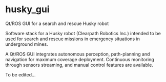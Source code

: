 # husky_gui

Qt/ROS GUI for a search and rescue Husky robot

Software stack for a Husky robot (Clearpath Robotics Inc.) intended to be used for search and rescue missions in emergency situations in underground mines.

A Qt/ROS GUI integrates autonomous perception, path-planning and navigation for maximum coverage deployment. Continuous monitoring through sensors streaming, and manual control features are available.

To be edited...
